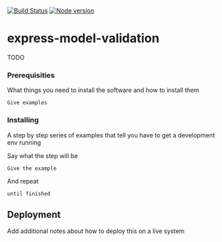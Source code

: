 [![Build Status](https://travis-ci.org/marcmeans/express-model-validation.svg?branch=master)](https://travis-ci.org/marcmeans/express-model-validation) [![Node version](https://img.shields.io/badge/node-6.0.x-green.svg?style=flat)](http://nodejs.org/download/)

# express-model-validation

TODO

### Prerequisities

What things you need to install the software and how to install them

```
Give examples
```

### Installing

A step by step series of examples that tell you have to get a development env running

Say what the step will be

```
Give the example
```

And repeat

```
until finished
```

## Deployment

Add additional notes about how to deploy this on a live system

